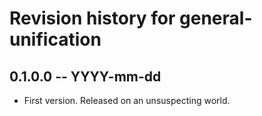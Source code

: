 # Revision history for general-unification

## 0.1.0.0 -- YYYY-mm-dd

* First version. Released on an unsuspecting world.
